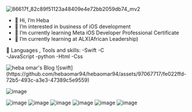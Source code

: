  ![86617f_82c89f51123a48409e4e72bb2059db74_mv2](https://user-images.githubusercontent.com/97067717/209854989-85afd894-bf35-4c99-b1e0-d3f0711f0a44.png)


- 👋 Hi, I’m Heba
- 👩‍ I’m interested in business of iOS development
-  I’m currently learning Meta iOS Developer Professional Certificate
- 🌱 I’m currently learning at ALX(African Leadership)


🚀 Languages , Tools and skills:
-Swift
-C  
-JavaScript
-python 
-Html 
-Css 


  <img alt="heba omar's Blog" src="https://img.shields.io/badge/heba%20omar's%20Blog-%230077B5.svg?&style=for-the-badge&logo=hashnode&logoColor=white">
 </a>
 ![swift](https://github.com/hebaomar94/hebaomar94/assets/97067717/fe022ffd-72b5-493c-a3e3-47389c5e9559)

 ![image](https://github.com/hebaomar94/hebaomar94/assets/97067717/03eae028-41fe-49f9-8787-069d2c56f67b)

![image](https://user-images.githubusercontent.com/97067717/207966992-c7e8f5b7-2750-470c-8bb5-9010872c6999.png)
![image](https://user-images.githubusercontent.com/97067717/207967023-77075a7d-9f73-482b-92f7-c84685f1dd1f.png)
![image](https://user-images.githubusercontent.com/97067717/207967052-60dde228-9b68-4d28-b06e-6b9c94bd9d7b.png)
![image](https://user-images.githubusercontent.com/97067717/207967074-bcaa77b0-3ced-46b8-8b0f-ede882e66790.png)
![image](https://user-images.githubusercontent.com/97067717/207967093-ba6e693c-8eed-4835-8c8a-096796748d30.png)
![image](https://user-images.githubusercontent.com/97067717/207969976-b47811fc-cae4-4d72-93e1-226e29b02b96.png)






